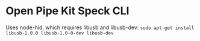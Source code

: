 Open Pipe Kit Speck CLI
==================

Uses node-hid, which requires libusb and libusb-dev: `sudo apt-get install libusb-1.0.0 libusb-1.0-0-dev libusb-dev`

